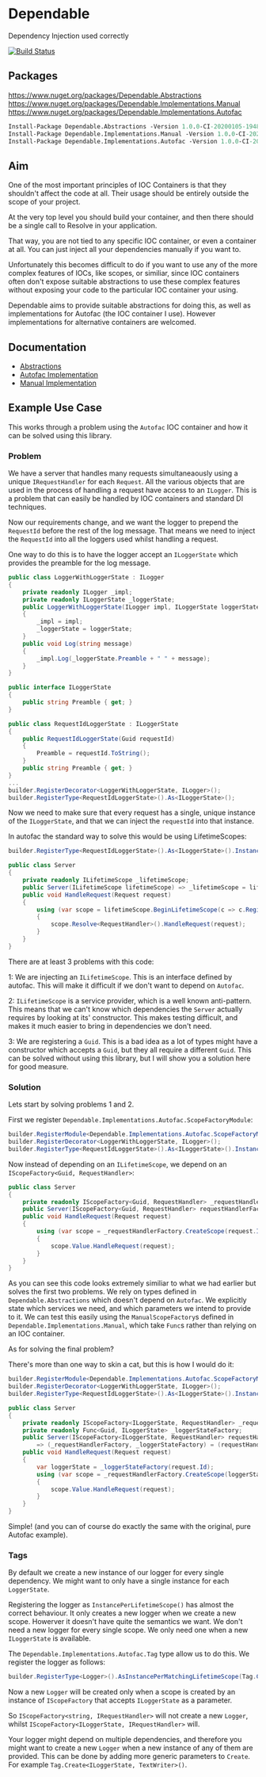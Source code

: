 # Dependable

Dependency Injection used correctly

[![Build Status](https://dev.azure.com/yairhalberstadt/Dependable/_apis/build/status/YairHalberstadt.Dependable?branchName=master)](https://dev.azure.com/yairhalberstadt/Dependable/_build/latest?definitionId=4&branchName=master)

## Packages

https://www.nuget.org/packages/Dependable.Abstractions
https://www.nuget.org/packages/Dependable.Implementations.Manual
https://www.nuget.org/packages/Dependable.Implementations.Autofac

```pm
Install-Package Dependable.Abstractions -Version 1.0.0-CI-20200105-194825
Install-Package Dependable.Implementations.Manual -Version 1.0.0-CI-20200105-194825
Install-Package Dependable.Implementations.Autofac -Version 1.0.0-CI-20200105-194825
```

## Aim

One of the most important principles of IOC Containers is that they shouldn't affect the code at all. Their usage should be entirely outside the scope of your project.

At the very top level you should build your container, and then there should be a single call to Resolve in your application.

That way, you are not tied to any specific IOC container, or even a container at all. You can just inject all your dependencies manually if you want to.

Unfortunately this becomes difficult to do if you want to use any of the more complex features of IOCs, like scopes, or similiar, since IOC containers often don't expose suitable abstractions to use these complex features without exposing your code to the particular IOC container your using.

Dependable aims to provide suitable abstractions for doing this, as well as implementations for Autofac (the IOC container I use). However implementations for alternative containers are welcomed.

## Documentation

- [Abstractions](Documentation/abstractions.md)
- [Autofac Implementation](Documentation/autofac.md)
- [Manual Implementation](Documentation/manual.md)

## Example Use Case

This works through a problem using the `Autofac` IOC container and how it can be solved using this library.

### Problem

We have a server that handles many requests simultaneaously using a unique `IRequestHandler` for each `Request`. All the various objects that are used in the process of handling a request have access to an `ILogger`. This is a problem that can easily be handled by IOC containers and standard DI techniques.

Now our requirements change, and we want the logger to prepend the `RequestId` before the rest of the log message. That means we need to inject the `RequestId` into all the loggers used whilst handling a request.

One way to do this is to have the logger accept an `ILoggerState` which provides the preamble for the log message.

```csharp
public class LoggerWithLoggerState : ILogger
{
    private readonly ILogger _impl;
    private readonly ILoggerState _loggerState;
    public LoggerWithLoggerState(ILogger impl, ILoggerState loggerState)
    {
        _impl = impl;
        _loggerState = loggerState;
    }
    public void Log(string message)
    {
        _impl.Log(_loggerState.Preamble + " " + message);
    }
}

public interface ILoggerState
{
    public string Preamble { get; }
}

public class RequestIdLoggerState : ILoggerState
{
    public RequestIdLoggerState(Guid requestId)
    {
        Preamble = requestId.ToString();
    }
    public string Preamble { get; }
}
...
builder.RegisterDecorator<LoggerWithLoggerState, ILogger>();
builder.RegisterType<RequestIdLoggerState>().As<ILoggerState>();
```

Now we need to make sure that every request has a single, unique instance of the `ILoggerState`, and that we can inject the `requestId` into that instance.

In autofac the standard way to solve this would be using LifetimeScopes:

```csharp
builder.RegisterType<RequestIdLoggerState>().As<ILoggerState>().InstancePerLifetimeScope();

public class Server
{
    private readonly ILifetimeScope _lifetimeScope;
    public Server(ILifetimeScope lifetimeScope) => _lifetimeScope = lifetimeScope;
    public void HandleRequest(Request request)
    {
        using (var scope = lifetimeScope.BeginLifetimeScope(c => c.Register(_ => request.Id));
        {
            scope.Resolve<RequestHandler>().HandleRequest(request);
        }
    }
}
```

There are at least 3 problems with this code:

1: We are injecting an `ILifetimeScope`. This is an interface defined by autofac. This will make it difficult if we don't want to depend on `Autofac`.

2: `ILifetimeScope` is a service provider, which is a well known anti-pattern. This means that we can't know which dependencies the `Server` actually requires by looking at its' constructor. This makes testing difficult, and makes it much easier to bring in dependencies we don't need.

3: We are registering a `Guid`. This is a bad idea as a lot of types might have a constructor which accepts a `Guid`, but they all require a different `Guid`. This can be solved without using this library, but I will show you a solution here for good measure.

### Solution

Lets start by solving problems 1 and 2.

First we register `Dependable.Implementations.Autofac.ScopeFactoryModule`:

```csharp
builder.RegisterModule<Dependable.Implementations.Autofac.ScopeFactoryModule>();
builder.RegisterDecorator<LoggerWithLoggerState, ILogger>();
builder.RegisterType<RequestIdLoggerState>().As<ILoggerState>().InstancePerLifetimeScope();
```

Now instead of depending on an `ILifetimeScope`, we depend on an `IScopeFactory<Guid, RequestHandler>`:

```csharp
public class Server
{
    private readonly IScopeFactory<Guid, RequestHandler> _requestHandlerFactory;
    public Server(IScopeFactory<Guid, RequestHandler> requestHandlerFactory) => _requestHandlerFactory = requestHandlerFactory;
    public void HandleRequest(Request request)
    {
        using (var scope = _requestHandlerFactory.CreateScope(request.Id));
        {
            scope.Value.HandleRequest(request);
        }
    }
}
```

As you can see this code looks extremely similiar to what we had earlier but solves the first two problems.
We rely on types defined in `Dependable.Abstractions` which doesn't depend on `Autofac`.
We explicitly state which services we need, and which parameters we intend to provide to it.
We can test this easily using the `ManualScopeFactory`s defined in `Dependable.Implementations.Manual`, which take `Func`s rather than relying on an IOC container.

As for solving the final problem?

There's more than one way to skin a cat, but this is how I would do it:

```csharp
builder.RegisterModule<Dependable.Implementations.Autofac.ScopeFactoryModule>();
builder.RegisterDecorator<LoggerWithLoggerState, ILogger>();
builder.RegisterType<RequestIdLoggerState>().As<ILoggerState>().InstancePerDependency();

public class Server
{
    private readonly IScopeFactory<ILoggerState, RequestHandler> _requestHandlerFactory;
    private readonly Func<Guid, ILoggerState> _loggerStateFactory;
    public Server(IScopeFactory<ILoggerState, RequestHandler> requestHandlerFactory, Func<Guid, ILoggerState> loggerStateFactory) 
        => (_requestHandlerFactory, _loggerStateFactory) = (requestHandlerFactory, loggerStateFactory);
    public void HandleRequest(Request request)
    {
        var loggerState = _loggerStateFactory(request.Id);
        using (var scope = _requestHandlerFactory.CreateScope(loggerState));
        {
            scope.Value.HandleRequest(request);
        }
    }
}
```

Simple! (and you can of course do exactly the same with the original, pure Autofac example).

### Tags

By default we create a new instance of our logger for every single dependency. We might want to only have a single instance for each `LoggerState`.

Registering the logger as `InstancePerLifetimeScope()` has almost the correct behaviour. It only creates a new logger when we create a new scope. Howerver it doesn't have quite the semantics we want. We don't need a new logger for every single scope. We only need one when a new `ILoggerState` is available.

The `Dependable.Implementations.Autofac.Tag` type allow us to do this. We register the logger as follows:

```csharp
builder.RegisterType<Logger>().AsInstancePerMatchingLifetimeScope(Tag.Create<ILoggerState>());
```

Now a new `Logger` will be created only when a scope is created by an instance of `IScopeFactory` that accepts `ILoggerState` as a parameter.

So `IScopeFactory<string, IRequestHandler>` will not create a new `Logger`, whilst `IScopeFactory<ILoggerState, IRequestHandler>` will.

Your logger might depend on multiple dependencies, and therefore you might want to create a new `Logger` when a new instance of any of them are provided. This can be done by adding more generic parameters to `Create`. For example `Tag.Create<ILoggerState, TextWriter>()`.